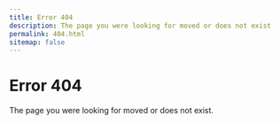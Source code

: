 ```yaml
---
title: Error 404
description: The page you were looking for moved or does not exist
permalink: 404.html
sitemap: false
---
```


# Error 404
The page you were looking for moved or does not exist.